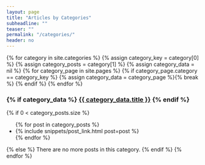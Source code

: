 ```yaml
---
layout: page
title: "Articles by Categories"
subheadline: ""
teaser: ""
permalink: "/categories/"
header: no
---
```

{% for category in site.categories %}
{% assign category_key = category[0] %}
{% assign category_posts = category[1] %}
{% assign category_data = nil %}
{% for category_page in site.pages %}
{% if category_page.category == category_key %}
{% assign category_data = category_page %}{% break %}
{% endif %}
{% endfor %}
<h3 id="{{ category_key }}">
{% if category_data %}
<a href="{{ site.baseurl }}/blog/category/{{ category_key }}/" class="icon-alias-category">{{ category_data.title }}</a>
{% endif %}
</h3>
{% if 0 < category_posts.size %}
<ul>
{% for post in category_posts %}
<li>{% include snippets/post_link.html post=post %}</li>
{% endfor %}
</ul>
{% else %}
There are no more posts in this category.
{% endif %}
{% endfor %}
